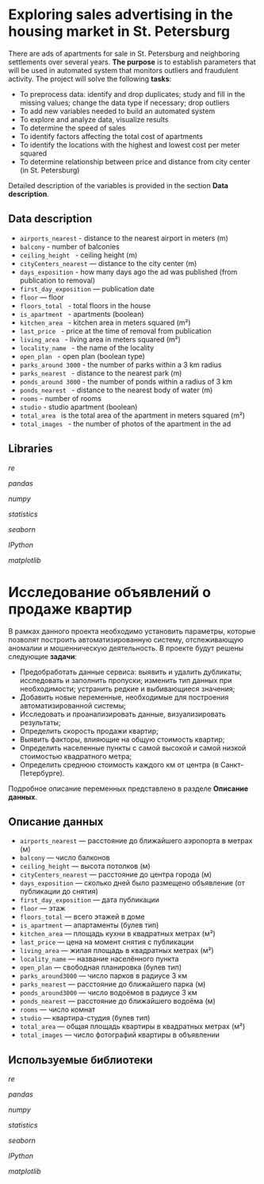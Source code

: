 # Exploring sales advertising in the housing market in St. Petersburg 

There are ads of apartments for sale in St. Petersburg and neighboring settlements over several years. **The purpose** is to establish parameters that will be used in automated system that monitors outliers and fraudulent activity. The project will solve the following **tasks**:

- To preprocess data: identify and drop duplicates; study and fill in the missing values; change the data type if necessary; drop outliers
- To add new variables needed to build an automated system
- To explore and analyze data, visualize results
- To determine the speed of sales
- To identify factors affecting the total cost of apartments
- To identify the locations with the highest and lowest cost per meter squared
- To determine relationship between price and distance from city center (in St. Petersburg)

Detailed description of the variables is provided in the section **Data description**.

## Data description

* `airports_nearest` - distance to the nearest airport in meters (m)
* `balcony` - number of balconies
* `ceiling_height ` - ceiling height (m)
* `cityCenters_nearest` — distance to the city center (m)
* `days_exposition` - how many days ago the ad was published (from publication to removal)
* `first_day_exposition` — publication date
* `floor` — floor
* `floors_total ` - total floors in the house
* `is_apartment ` - apartments (boolean)
* `kitchen_area ` - kitchen area in meters squared (m²)
* `last_price ` - price at the time of removal from publication
* `living_area ` - living area in meters squared (m²)
* `locality_name ` - the name of the locality
* `open_plan ` - open plan (boolean type)
* `parks_around 3000` - the number of parks within a 3 km radius
* `parks_nearest ` - distance to the nearest park (m)
* `ponds_around 3000` - the number of ponds within a radius of 3 km
* `ponds_nearest ` - distance to the nearest body of water (m)
* `rooms` - number of rooms
* `studio` - studio apartment (boolean)
* `total_area ` is the total area of the apartment in meters squared (m²)
* `total_images ` - the number of photos of the apartment in the ad

## Libraries

*re*

*pandas*

*numpy*

*statistics*

*seaborn*

*IPython*

*matplotlib*

#  Исследование объявлений о продаже квартир

В рамках данного проекта необходимо установить параметры, которые позволят построить автоматизированную систему, отслеживающую аномалии и мошенническую деятельность. В проекте будут решены следующие **задачи**:

- Предобработать данные сервиса: выявить и удалить дубликаты; исследовать и заполнить пропуски; изменить тип данных при необходимости; устранить редкие и выбивающиеся значения;
- Добавить новые переменные, необходимые для построения автоматизированной системы;
- Исследовать и проанализировать данные, визуализировать результаты;
- Определить скорость продажи квартир;
- Выявить факторы, влияющие на общую стоимость квартир;
- Определить населенные пункты с самой высокой и самой низкой стоимостью квадратного метра;
- Определить среднюю стоимость каждого км от центра (в Санкт-Петербурге).

Подробное описание переменных представлено в разделе **Описание данных**.

## Описание данных

* `airports_nearest` — расстояние до ближайшего аэропорта в метрах (м)
* `balcony` — число балконов
* `ceiling_height` — высота потолков (м)
* `cityCenters_nearest` — расстояние до центра города (м)
* `days_exposition` — сколько дней было размещено объявление (от публикации до снятия)
* `first_day_exposition` — дата публикации
* `floor` — этаж
* `floors_total` — всего этажей в доме
* `is_apartment` — апартаменты (булев тип)
* `kitchen_area` — площадь кухни в квадратных метрах (м²)
* `last_price` — цена на момент снятия с публикации
* `living_area` — жилая площадь в квадратных метрах (м²)
* `locality_name` — название населённого пункта
* `open_plan` — свободная планировка (булев тип)
* `parks_around3000` — число парков в радиусе 3 км
* `parks_nearest` — расстояние до ближайшего парка (м)
* `ponds_around3000` — число водоёмов в радиусе 3 км
* `ponds_nearest` — расстояние до ближайшего водоёма (м)
* `rooms` — число комнат
* `studio` — квартира-студия (булев тип)
* `total_area` — общая площадь квартиры в квадратных метрах (м²)
* `total_images` — число фотографий квартиры в объявлении

## Используемые библиотеки

*re*

*pandas*

*numpy*

*statistics*

*seaborn*

*IPython*

*matplotlib*
